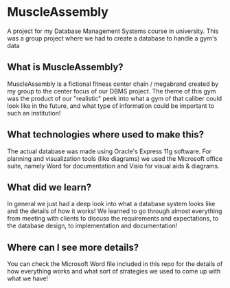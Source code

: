 # MuscleAssembly
A project for my Database Management Systems course in university. This was a group project where we had to create a database to handle a gym's data
## What is MuscleAssembly?
MuscleAssembly is a fictional fitness center chain / megabrand created by my group to the center focus of our DBMS project. The theme of this gym was the product of our "realistic" peek into what a gym of that caliber could look like in the future, and what type of information could be important to such an institution!
## What technologies where used to make this?
The actual database was made using Oracle's Express 11g software. For planning and visualization tools (like diagrams) we used the Microsoft office suite, namely Word for documentation and Visio for visual aids & diagrams.
## What did we learn?
In general we just had a deep look into what a database system looks like and the details of how it works!
We learned to go through almost everything from meeting with clients to discuss the requirements and expectations, to the database design, to implementation and documentation!
## Where can I see more details?
You can check the Microsoft Word file included in this repo for the details of how everything works and what sort of strategies we used to come up with what we have!

